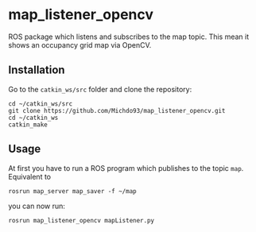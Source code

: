 # map_listener_opencv

ROS package which listens and subscribes to the map topic. This mean it shows an occupancy grid map via OpenCV. 

## Installation

Go to the `catkin_ws/src` folder and clone the repository:

```
cd ~/catkin_ws/src
git clone https://github.com/Michdo93/map_listener_opencv.git
cd ~/catkin_ws
catkin_make
```

## Usage

At first you have to run a ROS program which publishes to the topic `map`. Equivalent to

```
rosrun map_server map_saver -f ~/map
```

you can now run:

```
rosrun map_listener_opencv mapListener.py
```
